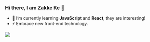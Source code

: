 ### Hi there, I am Zakke Ke 👋

- 🌱 I’m currently learning **JavaScript** and **React**, they are interesting!
- ⚡ Embrace new front-end technology.

![](https://github-readme-stats.vercel.app/api?username=zakke27)
<!--
**zakke27/zakke27** is a ✨ _special_ ✨ repository because its `README.md` (this file) appears on your GitHub profile.

Here are some ideas to get you started:

- 🔭 I’m currently working on ...
- 👯 I’m looking to collaborate on ...
- 🤔 I’m looking for help with ...
- 💬 Ask me about ...
- 📫 How to reach me: ...
- 😄 Pronouns: ...
- ⚡ Fun fact: ...
-->

